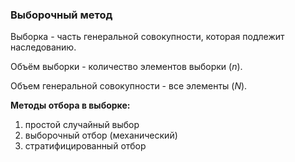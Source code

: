### Выборочный метод
Выборка - часть генеральной совокупности, которая подлежит наследованию.

Объём выборки - количество элементов выборки ($n$).

Объем генеральной совокупности - все элементы ($N$).

**Методы отбора в выборке:**
1. простой случайный выбор
2. выборочный отбор (механический)
3. стратифицированный отбор